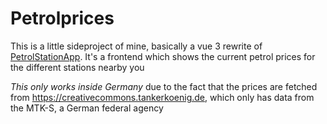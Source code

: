 # Petrolprices
This is a little sideproject of mine, basically a vue 3 rewrite of [PetrolStationApp](https://github.com/hugohabicht01/PetrolStationApp).
It's a frontend which shows the current petrol prices for the different stations nearby you

*This only works inside Germany* due to the fact that the prices are fetched from https://creativecommons.tankerkoenig.de, which only has data from the MTK-S, a German federal agency
